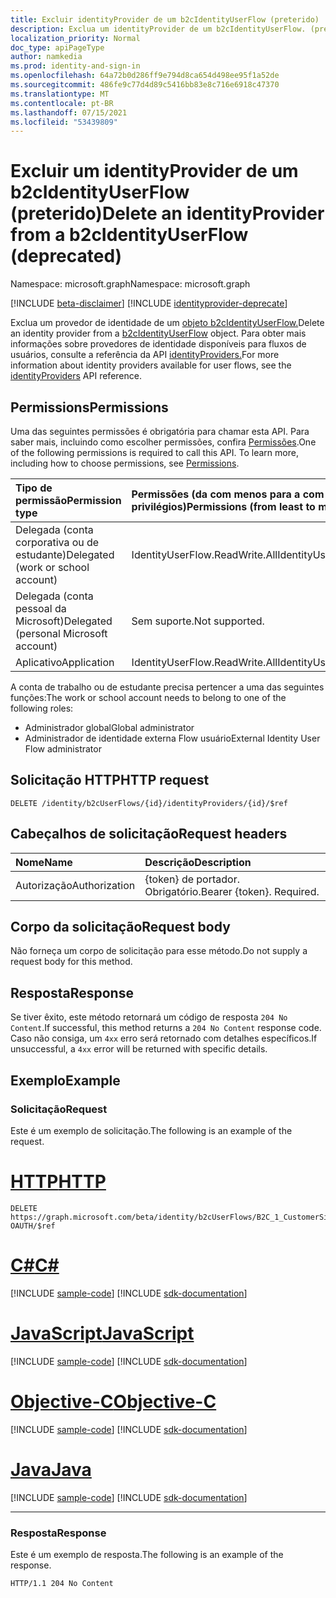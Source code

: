 ```yaml
---
title: Excluir identityProvider de um b2cIdentityUserFlow (preterido)
description: Exclua um identityProvider de um b2cIdentityUserFlow. (preterido)
localization_priority: Normal
doc_type: apiPageType
author: namkedia
ms.prod: identity-and-sign-in
ms.openlocfilehash: 64a72b0d286ff9e794d8ca654d498ee95f1a52de
ms.sourcegitcommit: 486fe9c77d4d89c5416bb83e8c716e6918c47370
ms.translationtype: MT
ms.contentlocale: pt-BR
ms.lasthandoff: 07/15/2021
ms.locfileid: "53439809"
---
```

# <a name="delete-an-identityprovider-from-a-b2cidentityuserflow-deprecated"></a><span data-ttu-id="7e1aa-104">Excluir um identityProvider de um b2cIdentityUserFlow (preterido)</span><span class="sxs-lookup"><span data-stu-id="7e1aa-104">Delete an identityProvider from a b2cIdentityUserFlow (deprecated)</span></span>

<span data-ttu-id="7e1aa-105">Namespace: microsoft.graph</span><span class="sxs-lookup"><span data-stu-id="7e1aa-105">Namespace: microsoft.graph</span></span>

[!INCLUDE [beta-disclaimer](../../includes/beta-disclaimer.md)]
[!INCLUDE [identityprovider-deprecate](../../includes/identityprovider-deprecate.md)]

<span data-ttu-id="7e1aa-106">Exclua um provedor de identidade de um [objeto b2cIdentityUserFlow.](../resources/b2cidentityuserflow.md)</span><span class="sxs-lookup"><span data-stu-id="7e1aa-106">Delete an identity provider from a [b2cIdentityUserFlow](../resources/b2cidentityuserflow.md) object.</span></span> <span data-ttu-id="7e1aa-107">Para obter mais informações sobre provedores de identidade disponíveis para fluxos de usuários, consulte a referência da API [identityProviders.](../resources/identityprovider.md)</span><span class="sxs-lookup"><span data-stu-id="7e1aa-107">For more information about identity providers available for user flows, see the [identityProviders](../resources/identityprovider.md) API reference.</span></span>

## <a name="permissions"></a><span data-ttu-id="7e1aa-108">Permissions</span><span class="sxs-lookup"><span data-stu-id="7e1aa-108">Permissions</span></span>

<span data-ttu-id="7e1aa-p103">Uma das seguintes permissões é obrigatória para chamar esta API. Para saber mais, incluindo como escolher permissões, confira [Permissões](/graph/permissions-reference).</span><span class="sxs-lookup"><span data-stu-id="7e1aa-p103">One of the following permissions is required to call this API. To learn more, including how to choose permissions, see [Permissions](/graph/permissions-reference).</span></span>

|<span data-ttu-id="7e1aa-111">Tipo de permissão</span><span class="sxs-lookup"><span data-stu-id="7e1aa-111">Permission type</span></span>      | <span data-ttu-id="7e1aa-112">Permissões (da com menos para a com mais privilégios)</span><span class="sxs-lookup"><span data-stu-id="7e1aa-112">Permissions (from least to most privileged)</span></span>              |
|:--------------------|:---------------------------------------------------------|
|<span data-ttu-id="7e1aa-113">Delegada (conta corporativa ou de estudante)</span><span class="sxs-lookup"><span data-stu-id="7e1aa-113">Delegated (work or school account)</span></span>|<span data-ttu-id="7e1aa-114">IdentityUserFlow.ReadWrite.All</span><span class="sxs-lookup"><span data-stu-id="7e1aa-114">IdentityUserFlow.ReadWrite.All</span></span>|
|<span data-ttu-id="7e1aa-115">Delegada (conta pessoal da Microsoft)</span><span class="sxs-lookup"><span data-stu-id="7e1aa-115">Delegated (personal Microsoft account)</span></span>| <span data-ttu-id="7e1aa-116">Sem suporte.</span><span class="sxs-lookup"><span data-stu-id="7e1aa-116">Not supported.</span></span>|
|<span data-ttu-id="7e1aa-117">Aplicativo</span><span class="sxs-lookup"><span data-stu-id="7e1aa-117">Application</span></span>| <span data-ttu-id="7e1aa-118">IdentityUserFlow.ReadWrite.All</span><span class="sxs-lookup"><span data-stu-id="7e1aa-118">IdentityUserFlow.ReadWrite.All</span></span>|

<span data-ttu-id="7e1aa-119">A conta de trabalho ou de estudante precisa pertencer a uma das seguintes funções:</span><span class="sxs-lookup"><span data-stu-id="7e1aa-119">The work or school account needs to belong to one of the following roles:</span></span>

* <span data-ttu-id="7e1aa-120">Administrador global</span><span class="sxs-lookup"><span data-stu-id="7e1aa-120">Global administrator</span></span>
* <span data-ttu-id="7e1aa-121">Administrador de identidade externa Flow usuário</span><span class="sxs-lookup"><span data-stu-id="7e1aa-121">External Identity User Flow administrator</span></span>

## <a name="http-request"></a><span data-ttu-id="7e1aa-122">Solicitação HTTP</span><span class="sxs-lookup"><span data-stu-id="7e1aa-122">HTTP request</span></span>

<!-- { "blockType": "ignored" } -->

```http
DELETE /identity/b2cUserFlows/{id}/identityProviders/{id}/$ref
```

## <a name="request-headers"></a><span data-ttu-id="7e1aa-123">Cabeçalhos de solicitação</span><span class="sxs-lookup"><span data-stu-id="7e1aa-123">Request headers</span></span>

|<span data-ttu-id="7e1aa-124">Nome</span><span class="sxs-lookup"><span data-stu-id="7e1aa-124">Name</span></span>|<span data-ttu-id="7e1aa-125">Descrição</span><span class="sxs-lookup"><span data-stu-id="7e1aa-125">Description</span></span>|
|:---------------|:----------|
|<span data-ttu-id="7e1aa-126">Autorização</span><span class="sxs-lookup"><span data-stu-id="7e1aa-126">Authorization</span></span>|<span data-ttu-id="7e1aa-p104">{token} de portador. Obrigatório.</span><span class="sxs-lookup"><span data-stu-id="7e1aa-p104">Bearer {token}. Required.</span></span>|

## <a name="request-body"></a><span data-ttu-id="7e1aa-129">Corpo da solicitação</span><span class="sxs-lookup"><span data-stu-id="7e1aa-129">Request body</span></span>

<span data-ttu-id="7e1aa-130">Não forneça um corpo de solicitação para esse método.</span><span class="sxs-lookup"><span data-stu-id="7e1aa-130">Do not supply a request body for this method.</span></span>

## <a name="response"></a><span data-ttu-id="7e1aa-131">Resposta</span><span class="sxs-lookup"><span data-stu-id="7e1aa-131">Response</span></span>

<span data-ttu-id="7e1aa-132">Se tiver êxito, este método retornará um código de resposta `204 No Content`.</span><span class="sxs-lookup"><span data-stu-id="7e1aa-132">If successful, this method returns a `204 No Content` response code.</span></span> <span data-ttu-id="7e1aa-133">Caso não consiga, um `4xx` erro será retornado com detalhes específicos.</span><span class="sxs-lookup"><span data-stu-id="7e1aa-133">If unsuccessful, a `4xx` error will be returned with specific details.</span></span>

## <a name="example"></a><span data-ttu-id="7e1aa-134">Exemplo</span><span class="sxs-lookup"><span data-stu-id="7e1aa-134">Example</span></span>

### <a name="request"></a><span data-ttu-id="7e1aa-135">Solicitação</span><span class="sxs-lookup"><span data-stu-id="7e1aa-135">Request</span></span>

<span data-ttu-id="7e1aa-136">Este é um exemplo de solicitação.</span><span class="sxs-lookup"><span data-stu-id="7e1aa-136">The following is an example of the request.</span></span>


# <a name="http"></a>[<span data-ttu-id="7e1aa-137">HTTP</span><span class="sxs-lookup"><span data-stu-id="7e1aa-137">HTTP</span></span>](#tab/http)
<!-- {
  "blockType": "request",
  "name": "delete_b2xUserFlows_identityProviders_1"
}
-->

``` http
DELETE https://graph.microsoft.com/beta/identity/b2cUserFlows/B2C_1_CustomerSignUp/identityProviders/Facebook-OAUTH/$ref
```
# <a name="c"></a>[<span data-ttu-id="7e1aa-138">C#</span><span class="sxs-lookup"><span data-stu-id="7e1aa-138">C#</span></span>](#tab/csharp)
[!INCLUDE [sample-code](../includes/snippets/csharp/delete-b2xuserflows-identityproviders-1-csharp-snippets.md)]
[!INCLUDE [sdk-documentation](../includes/snippets/snippets-sdk-documentation-link.md)]

# <a name="javascript"></a>[<span data-ttu-id="7e1aa-139">JavaScript</span><span class="sxs-lookup"><span data-stu-id="7e1aa-139">JavaScript</span></span>](#tab/javascript)
[!INCLUDE [sample-code](../includes/snippets/javascript/delete-b2xuserflows-identityproviders-1-javascript-snippets.md)]
[!INCLUDE [sdk-documentation](../includes/snippets/snippets-sdk-documentation-link.md)]

# <a name="objective-c"></a>[<span data-ttu-id="7e1aa-140">Objective-C</span><span class="sxs-lookup"><span data-stu-id="7e1aa-140">Objective-C</span></span>](#tab/objc)
[!INCLUDE [sample-code](../includes/snippets/objc/delete-b2xuserflows-identityproviders-1-objc-snippets.md)]
[!INCLUDE [sdk-documentation](../includes/snippets/snippets-sdk-documentation-link.md)]

# <a name="java"></a>[<span data-ttu-id="7e1aa-141">Java</span><span class="sxs-lookup"><span data-stu-id="7e1aa-141">Java</span></span>](#tab/java)
[!INCLUDE [sample-code](../includes/snippets/java/delete-b2xuserflows-identityproviders-1-java-snippets.md)]
[!INCLUDE [sdk-documentation](../includes/snippets/snippets-sdk-documentation-link.md)]

---


### <a name="response"></a><span data-ttu-id="7e1aa-142">Resposta</span><span class="sxs-lookup"><span data-stu-id="7e1aa-142">Response</span></span>

<span data-ttu-id="7e1aa-143">Este é um exemplo de resposta.</span><span class="sxs-lookup"><span data-stu-id="7e1aa-143">The following is an example of the response.</span></span>

<!-- {
  "blockType": "response",
  "truncated": true
} -->

```http
HTTP/1.1 204 No Content
```
